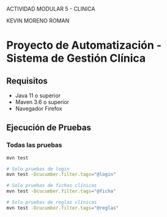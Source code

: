 ACTIVIDAD MODULAR 5 - CLINICA

KEVIN MORENO ROMAN

# Proyecto de Automatización - Sistema de Gestión Clínica

## Requisitos
- Java 11 o superior
- Maven 3.6 o superior
- Navegador Firefox

## Ejecución de Pruebas

### Todas las pruebas
```bash
mvn test

# Solo pruebas de login
mvn test -Dcucumber.filter.tags="@login"

# Solo pruebas de fichas clínicas
mvn test -Dcucumber.filter.tags="@ficha"

# Solo pruebas de reglas clínicas
mvn test -Dcucumber.filter.tags="@reglas"